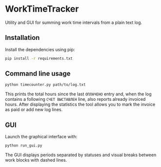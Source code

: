 # WorkTimeTracker

Utility and GUI for summing work time intervals from a plain text log.

## Installation

Install the dependencies using pip:

```bash
pip install -r requirements.txt
```

## Command line usage

```bash
python timecounter.py path/to/log.txt
```

This prints the total hours since the last `ОПЛАЧЕНО` entry and, when the log
contains a following `СЧЕТ ВЫСТАВЛЕН` line, also reports already invoiced hours.
After displaying the statistics the tool allows you to mark the invoice as paid
or add new log lines.

## GUI

Launch the graphical interface with:

```bash
python run_gui.py
```

The GUI displays periods separated by statuses and visual breaks between work
blocks with dashed lines.
